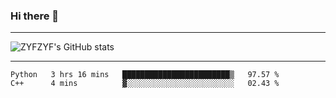 ### Hi there 👋

-------

<!--

- 🔭 I’m currently working on ...
- 🌱 I’m currently learning Rust
- 👯 I’m looking to collaborate on ...
- 🤔 I’m looking for help with ...
- 💬 Ask me about ...
- 📫 How to reach me: ...
- 😄 Pronouns: ...
- ⚡ Fun fact: ...

-------
-->

![ZYFZYF's GitHub stats](https://github-readme-stats.vercel.app/api?username=ZYFZYF)


-------

<!--START_SECTION:waka-->

```text
Python   3 hrs 16 mins   ████████████████████████▒   97.57 %
C++      4 mins          ▓░░░░░░░░░░░░░░░░░░░░░░░░   02.43 %
```

<!--END_SECTION:waka-->


